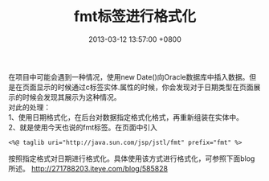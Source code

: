 ﻿---
title: fmt标签进行格式化
date: 2013-03-12 13:57:00 +0800 
layout: post
permalink: /blog/2013/03/12/fmt标签进行格式化.html
categories:
  - 问题一箩筐
tags:
  - JAVA
  - fmt标签
---

在项目中可能会遇到一种情况，使用new Date()向Oracle数据库中插入数据。但是在页面显示的时候通过c标签实体.属性的时候，你会发现对于日期类型在页面展示的时候会发现其展示为这种情况。<br/>
对此的处理：<br/>
1、使用日期格式化，在后台对数据指定格式化格式，再重新组装在实体中。<br/>
2、就是使用今天也说的fmt标签。在页面中引入<br/>
```
<%@ taglib uri="http://java.sun.com/jsp/jstl/fmt" prefix="fmt" %>
```
按照指定格式对日期进行格式化。具体使用该方式进行格式化，可参照下面blog所述。
http://271788203.iteye.com/blog/585828